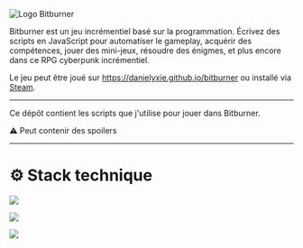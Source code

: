 ![Logo Bitburner](https://cdn2.steamgriddb.com/icon/f72b5935d3c9a1dbc4dc2cb5bd078cd8/32/256x256.png)

Bitburner est un jeu incrémentiel basé sur la programmation. Écrivez des scripts en JavaScript pour automatiser le gameplay, acquérir des compétences, jouer des mini-jeux, résoudre des énigmes, et plus encore dans ce RPG cyberpunk incrémentiel.

Le jeu peut être joué sur https://danielyxie.github.io/bitburner ou installé via [Steam](https://store.steampowered.com/app/1812820/Bitburner/).

---

Ce dépôt contient les scripts que j'utilise pour jouer dans Bitburner.

⚠️ Peut contenir des spoilers

---

# ⚙️ Stack technique

![](https://img.shields.io/badge/Bitburner-v2.8.1-blue)

![](https://img.shields.io/badge/-TypeScript-3178C6?style=for-the-badge&logo=typescript&logoColor=white)

![](https://img.shields.io/badge/-JSON-000000?style=for-the-badge&logo=json&logoColor=white)
